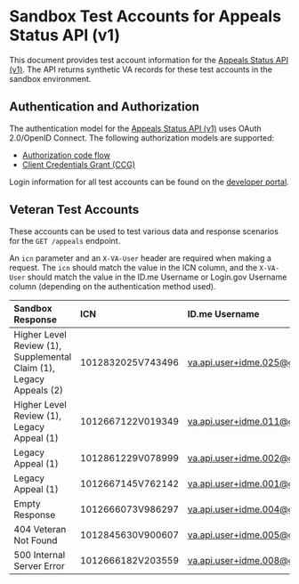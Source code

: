# Sandbox Test Accounts for Appeals Status API (v1)

This document provides test account information for the [Appeals Status API (v1)](https://developer.va.gov/explore/api/appeals-status/docs?version=current). The API returns synthetic VA records for these test accounts in the sandbox environment.

## Authentication and Authorization

The authentication model for the [Appeals Status API (v1)](https://developer.va.gov/explore/api/appeals-status/docs?version=current) uses OAuth 2.0/OpenID Connect. The following authorization models are supported:
- [Authorization code flow](https://developer.va.gov/explore/api/appeals-status/authorization-code)
- [Client Credentials Grant (CCG)](https://developer.va.gov/explore/api/appeals-status/client-credentials)

Login information for all test accounts can be found on the [developer portal](link-will-go-here-once-page-created).

## Veteran Test Accounts

These accounts can be used to test various data and response scenarios for the `GET /appeals` endpoint. 

An `icn` parameter and an `X-VA-User` header are required when making a request. The `icn` should match the value in the ICN column, and the `X-VA-User` should match the value in the ID.me Username or Login.gov Username column (depending on the authentication method used).

| Sandbox Response                                                    | ICN               | ID.me Username                 | Login.gov Username        | First Name | Last Name |
|:--------------------------------------------------------------------|:------------------|:-------------------------------|:--------------------------|:-----------|:----------|
| Higher Level Review (1), Supplemental Claim (1), Legacy Appeals (2) | 1012832025V743496 | va.api.user+idme.025@gmail.com | va.api.user+025@gmail.com | Wesley     | Ford      |
| Higher Level Review (1), Legacy Appeal (1)                          | 1012667122V019349 | va.api.user+idme.011@gmail.com | va.api.user+011@gmail.com | Hector     | Allen     |
| Legacy Appeal (1)                                                   | 1012861229V078999 | va.api.user+idme.002@gmail.com | va.api.user+002@gmail.com | Janet      | Moore     |
| Legacy Appeal (1)                                                   | 1012667145V762142 | va.api.user+idme.001@gmail.com | va.api.user+001@gmail.com | Tamara     | Ellis     |
| Empty Response                                                      | 1012666073V986297 | va.api.user+idme.004@gmail.com | va.api.user+004@gmail.com | Jesse      | Gray      |
| 404 Veteran Not Found                                               | 1012845630V900607 | va.api.user+idme.005@gmail.com | va.api.user+005@gmail.com | Pauline    | Foster    |
| 500 Internal Server Error                                           | 1012666182V203559 | va.api.user+idme.008@gmail.com | va.api.user+008@gmail.com | Greg       | Anderson  |